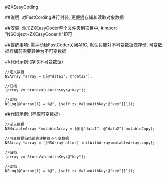 #ZXEasyCoding

##说明:
对FastCording进行封装, 更便捷存储和读取对象数据


##安装:
添加ZXEasyCoder整个文件夹到项目中, #import "NSObject+ZXEasyCoder.h"即可


##提醒事项:
需手动给FastCoder关闭ARC, 
默认只能对不可变数据做存储, 可变数据存储前需要转换为不可变数据

##代码示例:(存取不可变数据)

    //定义数据
    NSArray *array = @[@"data1", @"data2"];
    
    //归档
    [array zx_StoreValueWithKey:@"key"];
    
    //读档
    NSLog(@"array[1] = %@", [self zx_ValueWithKey:@"key"][1]);


##代码示例: (存取可变数据)

    //定义数据
    NSMutableArray *mutableArray = [@[@"data1", @"data2"] mutableCopy];
    
    //可变数据归档前先转换给不可变数据
    NSArray *array = [[NSArray alloc] initWithArray:mutableArray.copy];
    
    //归档
    [array zx_StoreValueWithKey:@"key"];
    
    //读档
    NSLog(@"array[1] = %@", [self zx_ValueWithKey:@"key"][1]);
